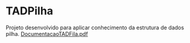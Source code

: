 # TADPilha
Projeto desenvolvido para aplicar conhecimento da estrutura de dados pilha.
[DocumentacaoTADFila.pdf](https://github.com/LeonardoSanga/TADPilha/files/10475021/DocumentacaoTADFila.pdf)
